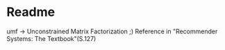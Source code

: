 # Readme
umf -> Unconstrained Matrix Factorization ;)
Reference in "Recommender Systems: The Textbook"(S.127)
